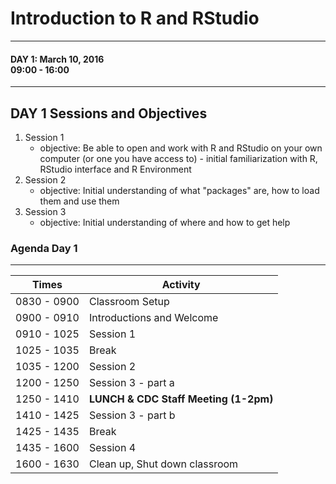 # Introduction to R and RStudio

<hr>

#### DAY 1: March 10, 2016 <br> 09:00 - 16:00 

<hr>

## DAY 1 Sessions and Objectives

1. Session 1
    + objective: Be able to open and work with R and RStudio on your own computer (or one you have access to) - initial familiarization with R, RStudio interface and R Environment  
2. Session 2
    + objective: Initial understanding of what "packages" are, how to load them and use them  
3. Session 3
    + objective: Initial understanding of where and how to get help  

### Agenda Day 1
- - -

Times           | Activity
----------------|-------------------
0830 - 0900     | Classroom Setup
0900 - 0910     | Introductions and Welcome
0910 - 1025     | Session 1
1025 - 1035     | Break
1035 - 1200     | Session 2
1200 - 1250     | Session 3 - part a
1250 - 1410     | **LUNCH & CDC Staff Meeting (1-2pm)**
1410 - 1425     | Session 3 - part b
1425 - 1435     | Break
1435 - 1600     | Session 4
1600 - 1630     | Clean up, Shut down classroom

